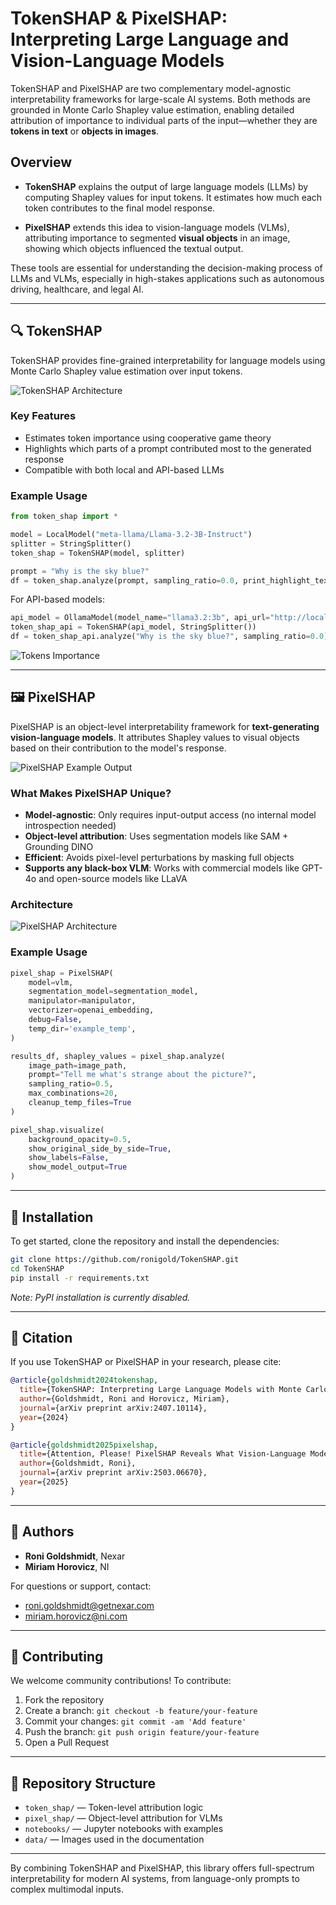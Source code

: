 # TokenSHAP & PixelSHAP: Interpreting Large Language and Vision-Language Models

TokenSHAP and PixelSHAP are two complementary model-agnostic interpretability frameworks for large-scale AI systems. Both methods are grounded in Monte Carlo Shapley value estimation, enabling detailed attribution of importance to individual parts of the input—whether they are **tokens in text** or **objects in images**.

## Overview

- **TokenSHAP** explains the output of large language models (LLMs) by computing Shapley values for input tokens. It estimates how much each token contributes to the final model response.

- **PixelSHAP** extends this idea to vision-language models (VLMs), attributing importance to segmented **visual objects** in an image, showing which objects influenced the textual output.

These tools are essential for understanding the decision-making process of LLMs and VLMs, especially in high-stakes applications such as autonomous driving, healthcare, and legal AI.

---

## 🔍 TokenSHAP

TokenSHAP provides fine-grained interpretability for language models using Monte Carlo Shapley value estimation over input tokens.

![TokenSHAP Architecture](data/TokenSHAP_flow.png)

### Key Features
- Estimates token importance using cooperative game theory
- Highlights which parts of a prompt contributed most to the generated response
- Compatible with both local and API-based LLMs

### Example Usage
```python
from token_shap import *

model = LocalModel("meta-llama/Llama-3.2-3B-Instruct")
splitter = StringSplitter()
token_shap = TokenSHAP(model, splitter)

prompt = "Why is the sky blue?"
df = token_shap.analyze(prompt, sampling_ratio=0.0, print_highlight_text=True)
```

For API-based models:
```python
api_model = OllamaModel(model_name="llama3.2:3b", api_url="http://localhost:11434")
token_shap_api = TokenSHAP(api_model, StringSplitter())
df = token_shap_api.analyze("Why is the sky blue?", sampling_ratio=0.0)
```

![Tokens Importance](data/plot.JPG)

---

## 🖼️ PixelSHAP

PixelSHAP is an object-level interpretability framework for **text-generating vision-language models**. It attributes Shapley values to visual objects based on their contribution to the model's response.

![PixelSHAP Example Output](data/pixelshap_example.png)


### What Makes PixelSHAP Unique?
- **Model-agnostic**: Only requires input-output access (no internal model introspection needed)
- **Object-level attribution**: Uses segmentation models like SAM + Grounding DINO
- **Efficient**: Avoids pixel-level perturbations by masking full objects
- **Supports any black-box VLM**: Works with commercial models like GPT-4o and open-source models like LLaVA

### Architecture

![PixelSHAP Architecture](data/PixelSHAP_architecture.png)

### Example Usage
```python
pixel_shap = PixelSHAP(
    model=vlm,
    segmentation_model=segmentation_model,
    manipulator=manipulator,
    vectorizer=openai_embedding,
    debug=False,
    temp_dir='example_temp',
)

results_df, shapley_values = pixel_shap.analyze(
    image_path=image_path,
    prompt="Tell me what's strange about the picture?",
    sampling_ratio=0.5,
    max_combinations=20,
    cleanup_temp_files=True
)

pixel_shap.visualize(
    background_opacity=0.5,
    show_original_side_by_side=True,
    show_labels=False,
    show_model_output=True
)
```

---

## 🧪 Installation

To get started, clone the repository and install the dependencies:

```bash
git clone https://github.com/ronigold/TokenSHAP.git
cd TokenSHAP
pip install -r requirements.txt
```

*Note: PyPI installation is currently disabled.*

---

## 📄 Citation

If you use TokenSHAP or PixelSHAP in your research, please cite:

```bibtex
@article{goldshmidt2024tokenshap,
  title={TokenSHAP: Interpreting Large Language Models with Monte Carlo Shapley Value Estimation},
  author={Goldshmidt, Roni and Horovicz, Miriam},
  journal={arXiv preprint arXiv:2407.10114},
  year={2024}
}

@article{goldshmidt2025pixelshap,
  title={Attention, Please! PixelSHAP Reveals What Vision-Language Models Actually Focus On},
  author={Goldshmidt, Roni},
  journal={arXiv preprint arXiv:2503.06670},
  year={2025}
}
```

---

## 👥 Authors

- **Roni Goldshmidt**, Nexar
- **Miriam Horovicz**, NI

For questions or support, contact:
- roni.goldshmidt@getnexar.com
- miriam.horovicz@ni.com

---

## 🔧 Contributing

We welcome community contributions! To contribute:
1. Fork the repository
2. Create a branch: `git checkout -b feature/your-feature`
3. Commit your changes: `git commit -am 'Add feature'`
4. Push the branch: `git push origin feature/your-feature`
5. Open a Pull Request

---

## 📂 Repository Structure

- `token_shap/` — Token-level attribution logic
- `pixel_shap/` — Object-level attribution for VLMs
- `notebooks/` — Jupyter notebooks with examples
- `data/` — Images used in the documentation

---

By combining TokenSHAP and PixelSHAP, this library offers full-spectrum interpretability for modern AI systems, from language-only prompts to complex multimodal inputs.
